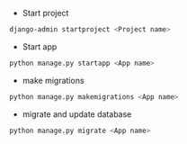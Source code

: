 - Start project
```bash 
django-admin startproject <Project name>
```

- Start app
```bash
python manage.py startapp <App name>
```

- make migrations
```bash
python manage.py makemigrations <App name>
```
- migrate and update database
```bash
python manage.py migrate <App name>
```